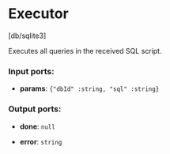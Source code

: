 # Executor

[db/sqlite3]

Executes all queries in the received SQL script.

### Input ports:

* __params__: `{"dbId" :string, "sql" :string}`

### Output ports:

* __done__: `null`


* __error__: `string`

